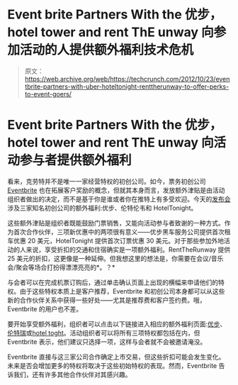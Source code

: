# Event brite Partners With the 优步，hotel tower and rent ThE unway 向参加活动的人提供额外福利技术危机

> 原文：<https://web.archive.org/web/https://techcrunch.com/2012/10/23/eventbrite-partners-with-uber-hoteltonight-renttherunway-to-offer-perks-to-event-goers/>

# Event brite Partners With the 优步，hotel tower and rent ThE unway 向活动参与者提供额外福利

看来，克劳特并不是唯一一家经营特权的初创公司。如今，票务初创公司 [Eventbrite](https://web.archive.org/web/20221007004202/http://www.eventbrite.com/) 也在拓展客户奖励的概念，但就其本身而言，发放额外津贴是由活动组织者做出的决定，而不是基于你是谁或者你在推特上有多受欢迎。今天的[发布会](https://web.archive.org/web/20221007004202/http://blog.eventbrite.com/add-perks-for-your-attendees/)涉及三家知名初创公司的额外福利:优步、伦特伦韦和 HotelTonight。

这些额外津贴是组织者既能鼓励门票销售，又能向活动参与者致谢的一种方式。作为首次合作伙伴，三项新优惠中的两项很有意义——优步黑车服务公司提供首次租车优惠 20 美元，HotelTonight 提供首次订票优惠 30 美元。对于那些参加外地活动的人来说，享受折扣的交通和住宿确实是一项额外福利。RentTheRunway 提供 25 美元的折扣，这更像是一种延伸。但我想这里的想法是，你需要在会议/音乐会/聚会等场合打扮得漂漂亮亮的*。？*

与会者可以在完成机票订购后，通过单击确认页面上出现的横幅来申请他们的特权。由于这些特权本质上是客户推荐，Eventbrite 和初创公司本身都可以从这些新的合作伙伴关系中获得一些好处——尤其是推荐费和客户签约费。哦，Eventbrite 的用户也不差。

要开始享受额外福利，组织者可以点击以下链接进入相应的额外福利页面:[优步](https://web.archive.org/web/20221007004202/http://eventbrite.com/Uber)、[伦特瑞](https://web.archive.org/web/20221007004202/http://eventbrite.com/rtr)或[hotel toght](https://web.archive.org/web/20221007004202/http://eventbrite.com/l/hoteltonight)。活动组织者可以将所有三项特权都包括在内，但 Eventbrite 表示，他们建议只选择一项，这样与会者就不会被邀请淹没。

Eventbrite 直接与这三家公司合作确定上市交易，但这些折扣可能会发生变化。未来是否会增加更多的特权将取决于这些初始特权的表现。然而，Eventbrite 告诉我们，还有许多其他合作伙伴对其感兴趣。